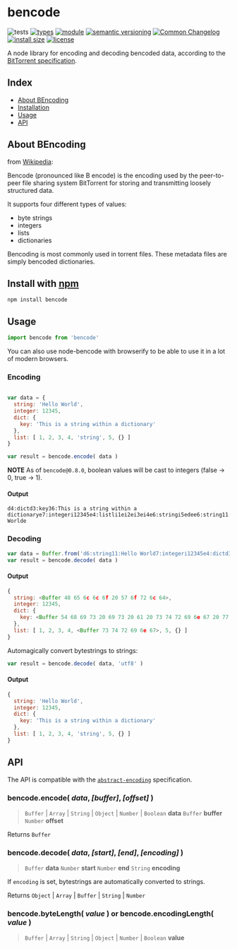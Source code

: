 # bencode

![tests](https://github.com/substrate-system/node-bencode/actions/workflows/nodejs.yml/badge.svg)
[![types](https://img.shields.io/npm/types/@substrate-system/node-bencode?style=flat-square)](README.md)
[![module](https://img.shields.io/badge/module-ESM%2FCJS-blue?style=flat-square)](README.md)
[![semantic versioning](https://img.shields.io/badge/semver-2.0.0-blue?logo=semver&style=flat-square)](https://semver.org/)
[![Common Changelog](https://nichoth.github.io/badge/common-changelog.svg)](./CHANGELOG.md)
[![install size](https://flat.badgen.net/packagephobia/install/@substrate-system/bencode)](https://packagephobia.com/result?p=@nichoth/session-cookie)
[![license](https://img.shields.io/badge/license-MIT-brightgreen.svg?style=flat-square)](LICENSE)

A node library for encoding and decoding bencoded data,
according to the [BitTorrent specification](http://www.bittorrent.org/beps/bep_0003.html).

## Index

- [About BEncoding](#about-bencoding)
- [Installation](#install-with-npm)
- [Usage](#usage)
- [API](#api)

## About BEncoding

from [Wikipedia](https://en.wikipedia.org/wiki/Bencoding):

Bencode (pronounced like B encode) is the encoding used by the peer-to-peer
file sharing system BitTorrent for storing and transmitting loosely structured data.

It supports four different types of values:
- byte strings
- integers
- lists
- dictionaries

Bencoding is most commonly used in torrent files.
These metadata files are simply bencoded dictionaries.

## Install with [npm](https://npmjs.org)

```
npm install bencode
```

## Usage

```javascript
import bencode from 'bencode'
```

You can also use node-bencode with browserify to be able to use it in a lot of modern browsers.

### Encoding

```javascript

var data = {
  string: 'Hello World',
  integer: 12345,
  dict: {
    key: 'This is a string within a dictionary'
  },
  list: [ 1, 2, 3, 4, 'string', 5, {} ]
}

var result = bencode.encode( data )

```

**NOTE** As of `bencode@0.8.0`, boolean values will be cast to integers (false -> 0, true -> 1).

#### Output

```
d4:dictd3:key36:This is a string within a dictionarye7:integeri12345e4:listli1ei2ei3ei4e6:stringi5edee6:string11:Hello Worlde
```

### Decoding

```javascript
var data = Buffer.from('d6:string11:Hello World7:integeri12345e4:dictd3:key36:This is a string within a dictionarye4:listli1ei2ei3ei4e6:stringi5edeee')
var result = bencode.decode( data )
```

#### Output

```javascript
{
  string: <Buffer 48 65 6c 6c 6f 20 57 6f 72 6c 64>,
  integer: 12345,
  dict: {
    key: <Buffer 54 68 69 73 20 69 73 20 61 20 73 74 72 69 6e 67 20 77 69 74 68 69 6e 20 61 20 64 69 63 74 69 6f 6e 61 72 79>
  },
  list: [ 1, 2, 3, 4, <Buffer 73 74 72 69 6e 67>, 5, {} ]
}
```

Automagically convert bytestrings to strings:

```javascript
var result = bencode.decode( data, 'utf8' )
```

#### Output

```javascript
{
  string: 'Hello World',
  integer: 12345,
  dict: {
    key: 'This is a string within a dictionary'
  },
  list: [ 1, 2, 3, 4, 'string', 5, {} ]
}
```

## API

The API is compatible with the [`abstract-encoding`](https://github.com/mafintosh/abstract-encoding) specification.

### bencode.encode( *data*, *[buffer]*, *[offset]* )

> `Buffer` | `Array` | `String` | `Object` | `Number` | `Boolean` __data__
> `Buffer` __buffer__
> `Number` __offset__

Returns `Buffer`

### bencode.decode( *data*, *[start]*, *[end]*, *[encoding]* )

> `Buffer` __data__
> `Number` __start__
> `Number` __end__
> `String` __encoding__

If `encoding` is set, bytestrings are
automatically converted to strings.

Returns `Object` | `Array` | `Buffer` | `String` | `Number`

### bencode.byteLength( *value* ) or bencode.encodingLength( *value* )

> `Buffer` | `Array` | `String` | `Object` | `Number` | `Boolean` __value__
